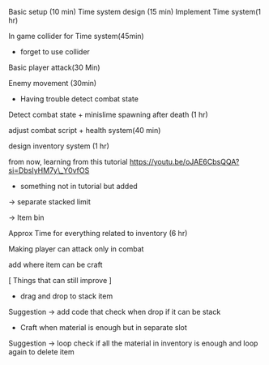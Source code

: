 Basic setup (10 min)
Time system design (15 min)
Implement Time system(1 hr)

In game collider for Time system(45min)

* forget to use collider

Basic player attack(30 Min)

Enemy movement (30min)

* Having trouble detect combat state

Detect combat state + minislime spawning after death (1 hr)

adjust combat script + health system(40 min)



design inventory system (1 hr)

from now, learning from this tutorial https://youtu.be/oJAE6CbsQQA?si=DbsIyHM7y\_Y0vfOS

* something not in tutorial but added

-> separate stacked limit

-> Item bin

Approx Time for everything related to inventory (6 hr)



Making player can attack only in combat





add where item can be craft





\[ Things that can still improve ]

* drag and drop to stack item

Suggestion -> add code that check when drop if it can be stack

* Craft when material is enough but in separate slot

Suggestion -> loop check if all the material in inventory is enough and loop again to delete item

